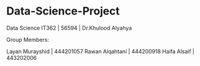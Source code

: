 # Data-Science-Project
Data Science IT362 | 56594 | Dr.Khulood Alyahya









Group Members:



Layan Murayshid | 444201057
Rawan Alqahtani | 444200918
Haifa Alsaif    | 443202006


